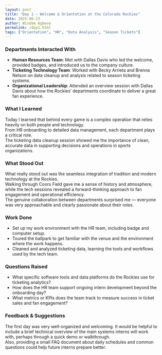```yaml
---
layout: post
title: "Day 1 – Welcome & Orientation at the Colorado Rockies"
date: 2025-06-23
author: Wisdom Agbeve
permalink: /day1.html
tags: ["Orientation", "HR", "Data Analysis", "Season Tickets"]
---
```


### Departments Interacted With
- **Human Resources Team**: Met with Dallas Davis who led the welcome, provided badges, and introduced us to the company culture.  
- **Ticketing Technology Team**: Worked with Becky Arrieta and Brenna Nelson on data cleanup and analysis related to season ticketing systems.  
- **Organizational Leadership**: Attended an overview session with Dallas Davis about how the Rockies’ departments coordinate to deliver a great fan experience.

### What I Learned
Today I learned that behind every game is a complex operation that relies heavily on both people and technology.  
From HR onboarding to detailed data management, each department plays a critical role.  
The ticketing data cleanup session showed me the importance of clean, accurate data in supporting decisions and operations in sports organizations.

### What Stood Out
What really stood out was the seamless integration of tradition and modern technology at the Rockies.  
Walking through Coors Field gave me a sense of history and atmosphere, while the tech sessions revealed a forward-thinking approach to fan engagement and operational efficiency.  
The genuine collaboration between departments surprised me — everyone was very approachable and clearly passionate about their roles.

### Work Done
- Set up my work environment with the HR team, including badge and computer setup.  
- Toured the ballpark to get familiar with the venue and the environment where the work happens.  
- Cleaned and analyzed ticketing data, learning the tools and workflows used by the tech team.

### Questions Raised
- What specific software tools and data platforms do the Rockies use for ticketing analytics?  
- How does the HR team support ongoing intern development beyond the onboarding day?  
- What metrics or KPIs does the team track to measure success in ticket sales and fan engagement?

### Feedback & Suggestions
The first day was very well-organized and welcoming. It would be helpful to include a brief technical overview of the main systems interns will work with, perhaps through a quick demo or walkthrough.  
Also, providing a small FAQ document about daily schedules and common questions could help future interns prepare better.
